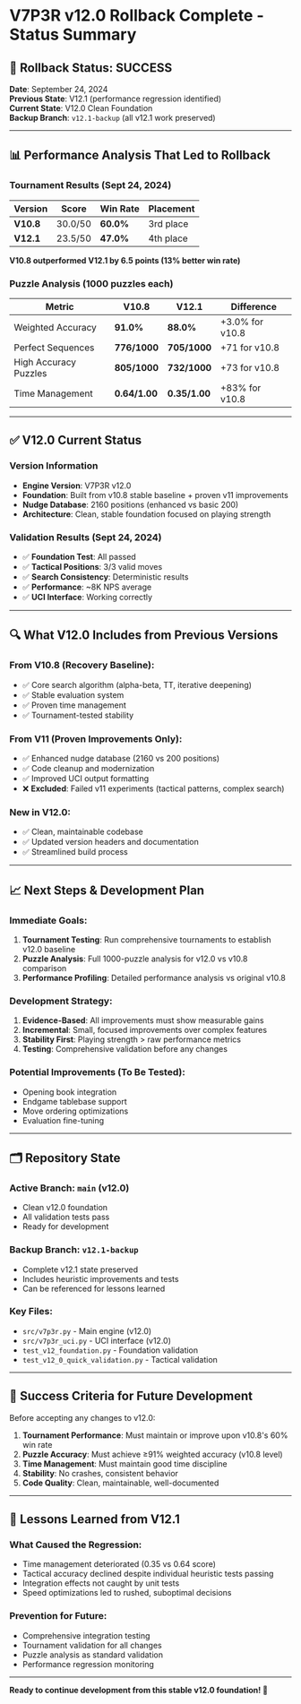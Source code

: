 # V7P3R v12.0 Rollback Complete - Status Summary

## 🎉 **Rollback Status: SUCCESS**

**Date**: September 24, 2024  
**Previous State**: V12.1 (performance regression identified)  
**Current State**: V12.0 Clean Foundation  
**Backup Branch**: `v12.1-backup` (all v12.1 work preserved)

---

## 📊 **Performance Analysis That Led to Rollback**

### Tournament Results (Sept 24, 2024)
| Version | Score | Win Rate | Placement |
|---------|-------|----------|-----------|
| **V10.8** | 30.0/50 | **60.0%** | 3rd place |
| **V12.1** | 23.5/50 | **47.0%** | 4th place |

**V10.8 outperformed V12.1 by 6.5 points (13% better win rate)**

### Puzzle Analysis (1000 puzzles each)
| Metric | V10.8 | V12.1 | Difference |
|--------|--------|--------|------------|
| Weighted Accuracy | **91.0%** | **88.0%** | +3.0% for v10.8 |
| Perfect Sequences | **776/1000** | **705/1000** | +71 for v10.8 |
| High Accuracy Puzzles | **805/1000** | **732/1000** | +73 for v10.8 |
| Time Management | **0.64/1.00** | **0.35/1.00** | +83% for v10.8 |

---

## ✅ **V12.0 Current Status**

### Version Information
- **Engine Version**: V7P3R v12.0
- **Foundation**: Built from v10.8 stable baseline + proven v11 improvements
- **Nudge Database**: 2160 positions (enhanced vs basic 200)
- **Architecture**: Clean, stable foundation focused on playing strength

### Validation Results (Sept 24, 2024)
- ✅ **Foundation Test**: All passed
- ✅ **Tactical Positions**: 3/3 valid moves  
- ✅ **Search Consistency**: Deterministic results
- ✅ **Performance**: ~8K NPS average
- ✅ **UCI Interface**: Working correctly

---

## 🔍 **What V12.0 Includes from Previous Versions**

### From V10.8 (Recovery Baseline):
- ✅ Core search algorithm (alpha-beta, TT, iterative deepening)
- ✅ Stable evaluation system
- ✅ Proven time management
- ✅ Tournament-tested stability

### From V11 (Proven Improvements Only):
- ✅ Enhanced nudge database (2160 vs 200 positions)
- ✅ Code cleanup and modernization  
- ✅ Improved UCI output formatting
- ❌ **Excluded**: Failed v11 experiments (tactical patterns, complex search)

### New in V12.0:
- ✅ Clean, maintainable codebase
- ✅ Updated version headers and documentation
- ✅ Streamlined build process

---

## 📈 **Next Steps & Development Plan**

### Immediate Goals:
1. **Tournament Testing**: Run comprehensive tournaments to establish v12.0 baseline
2. **Puzzle Analysis**: Full 1000-puzzle analysis for v12.0 vs v10.8 comparison  
3. **Performance Profiling**: Detailed performance analysis vs original v10.8

### Development Strategy:
1. **Evidence-Based**: All improvements must show measurable gains
2. **Incremental**: Small, focused improvements over complex features
3. **Stability First**: Playing strength > raw performance metrics
4. **Testing**: Comprehensive validation before any changes

### Potential Improvements (To Be Tested):
- Opening book integration
- Endgame tablebase support  
- Move ordering optimizations
- Evaluation fine-tuning

---

## 🗂️ **Repository State**

### Active Branch: `main` (v12.0)
- Clean v12.0 foundation
- All validation tests pass
- Ready for development

### Backup Branch: `v12.1-backup`  
- Complete v12.1 state preserved
- Includes heuristic improvements and tests
- Can be referenced for lessons learned

### Key Files:
- `src/v7p3r.py` - Main engine (v12.0)
- `src/v7p3r_uci.py` - UCI interface (v12.0)
- `test_v12_foundation.py` - Foundation validation  
- `test_v12_0_quick_validation.py` - Tactical validation

---

## 🎯 **Success Criteria for Future Development**

Before accepting any changes to v12.0:

1. **Tournament Performance**: Must maintain or improve upon v10.8's 60% win rate
2. **Puzzle Accuracy**: Must achieve ≥91% weighted accuracy (v10.8 level)
3. **Time Management**: Must maintain good time discipline
4. **Stability**: No crashes, consistent behavior
5. **Code Quality**: Clean, maintainable, well-documented

---

## 📝 **Lessons Learned from V12.1**

### What Caused the Regression:
- Time management deteriorated (0.35 vs 0.64 score)
- Tactical accuracy declined despite individual heuristic tests passing
- Integration effects not caught by unit tests
- Speed optimizations led to rushed, suboptimal decisions

### Prevention for Future:
- Comprehensive integration testing
- Tournament validation for all changes
- Puzzle analysis as standard validation
- Performance regression monitoring

---

**Ready to continue development from this stable v12.0 foundation! 🚀**